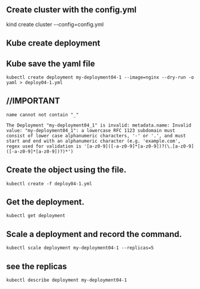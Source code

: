 ## Create cluster with the config.yml
kind create cluster --config=config.yml

## Kube create deployment
## Kube save the yaml file
```
kubectl create deployment my-deployment04-1 --image=nginx --dry-run -o yaml > deploy04-1.yml

```

## //IMPORTANT 
```
name cannot not contain "_"

The Deployment "my-deployment04_1" is invalid: metadata.name: Invalid value: "my-deployment04_1": a lowercase RFC 1123 subdomain must consist of lower case alphanumeric characters, '-' or '.', and must start and end with an alphanumeric character (e.g. 'example.com', regex used for validation is '[a-z0-9]([-a-z0-9]*[a-z0-9])?(\.[a-z0-9]([-a-z0-9]*[a-z0-9])?)*')
```

## Create the object using the file.
```
kubectl create -f deploy04-1.yml  
```
## Get the deployment.
```
kubectl get deployment
```

## Scale a deployment and record the command.
```
kubectl scale deployment my-deployment04-1 --replicas=5 
```

## see the replicas
```
kubectl describe deployment my-deployment04-1
```
